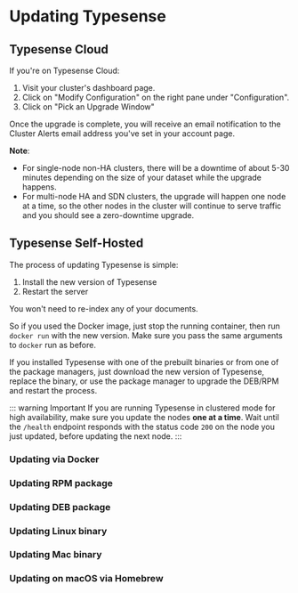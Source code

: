 # Updating Typesense

## Typesense Cloud

If you're on Typesense Cloud: 

1. Visit your cluster's dashboard page.
2. Click on "Modify Configuration" on the right pane under "Configuration".
3. Click on "Pick an Upgrade Window"

Once the upgrade is complete, you will receive an email notification to the Cluster Alerts email address you've set in your account page.

**Note**: 

- For single-node non-HA clusters, there will be a downtime of about 5-30 minutes depending on the size of your dataset while the upgrade happens.
- For multi-node HA and SDN clusters, the upgrade will happen one node at a time, so the other nodes in the cluster will continue to serve traffic and you should see a zero-downtime upgrade.

## Typesense Self-Hosted

The process of updating Typesense is simple:

1. Install the new version of Typesense
2. Restart the server

You won't need to re-index any of your documents.

So if you used the Docker image, just stop the running container, then run `docker run` with the new version. Make sure you pass the same arguments to `docker` run as before.

If you installed Typesense with one of the prebuilt binaries or from one of the package managers, just download the new version of Typesense, replace the binary, or use the package manager to upgrade the DEB/RPM and restart the process.

::: warning Important
If you are running Typesense in clustered mode for high availability, make sure you update the nodes **one at a time**. Wait until the `/health` endpoint responds with the status code `200` on the node you just updated, before updating the next node.
:::

### Updating via Docker
<Tabs :tabs="['Shell']">
  <template v-slot:Shell>

```bash
docker stop <container_id>

docker run -p 8108:8108 -v/tmp/typesense-data:/data typesense/typesense:0.23.0 \
  --data-dir /data --api-key=$TYPESENSE_API_KEY
```
  </template>
</Tabs>

### Updating RPM package

<Tabs :tabs="['Shell']">
  <template v-slot:Shell>

```bash
wget https://dl.typesense.org/releases/0.23.0/typesense-server-0.23.0-1.x86_64.rpm

sudo yum install ./typesense-server-0.23.0-1.x86_64.rpm

sudo systemctl restart typesense-server.service
```

  </template>
</Tabs>

### Updating DEB package

<Tabs :tabs="['Shell']">
  <template v-slot:Shell>

```bash
wget https://dl.typesense.org/releases/0.23.0/typesense-server-0.23.0-amd64.deb

sudo apt install ./typesense-server-0.23.0-amd64.deb

sudo systemctl restart typesense-server.service
```

  </template>
</Tabs>

### Updating Linux binary

<Tabs :tabs="['Shell']">
  <template v-slot:Shell>

```bash
wget https://dl.typesense.org/releases/0.23.0/typesense-server-0.23.0-linux-amd64.tar.gz

tar xvzf ./typesense-server-0.23.0-linux-amd64.tar.gz

mv ./typesense-server $PATH_TO_EXISTING_BINARY

kill <TYPESENSE_PROCESS_ID> # will gracefully shutdown

## Finally, run Typesense server binary again

```

  </template>
</Tabs>

### Updating Mac binary

<Tabs :tabs="['Shell']">
  <template v-slot:Shell>

```bash
wget https://dl.typesense.org/releases/0.19.0/typesense-server-0.23.0-darwin-amd64.tar.gz

tar xvzf ./typesense-server-0.23.0-darwin-amd64.tar.gz

mv ./typesense-server $PATH_TO_EXISTING_BINARY

kill <TYPESENSE_PROCESS_ID> # will gracefully shutdown

## Finally, run Typesense server binary again

```

  </template>
</Tabs>

### Updating on macOS via Homebrew

<Tabs :tabs="['Shell']">
  <template v-slot:Shell>

```bash
brew services stop typesense-server

brew install typesense/tap/typesense-server@0.23.0

brew services start typesense-server
```

  </template>
</Tabs>
